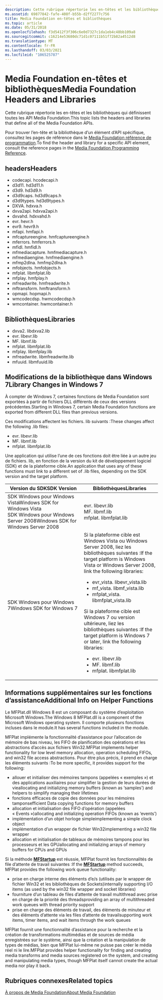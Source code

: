 ```yaml
---
description: Cette rubrique répertorie les en-têtes et les bibliothèques qui définissent toutes les API Media Foundation.
ms.assetid: 69877842-fafe-408f-b55b-d2ff2277c756
title: Media Foundation en-têtes et bibliothèques
ms.topic: article
ms.date: 05/31/2018
ms.openlocfilehash: f3d5412f3f306c6e0d7327c1da1eb4c48bb109a8
ms.sourcegitcommit: c16214e53680dc71d1c07111b51f72b82a4512d8
ms.translationtype: MT
ms.contentlocale: fr-FR
ms.lasthandoff: 03/03/2021
ms.locfileid: "106525787"
---
```

# <a name="media-foundation-headers-and-libraries"></a><span data-ttu-id="f7c34-103">Media Foundation en-têtes et bibliothèques</span><span class="sxs-lookup"><span data-stu-id="f7c34-103">Media Foundation Headers and Libraries</span></span>

<span data-ttu-id="f7c34-104">Cette rubrique répertorie les en-têtes et les bibliothèques qui définissent toutes les API Media Foundation.</span><span class="sxs-lookup"><span data-stu-id="f7c34-104">This topic lists the headers and libraries that define all of the Media Foundation APIs.</span></span>

<span data-ttu-id="f7c34-105">Pour trouver l’en-tête et la bibliothèque d’un élément d’API spécifique, consultez les pages de référence dans le [Media Foundation référence de programmation](media-foundation-programming-reference.md).</span><span class="sxs-lookup"><span data-stu-id="f7c34-105">To find the header and library for a specific API element, consult the reference pages in the [Media Foundation Programming Reference](media-foundation-programming-reference.md).</span></span>

## <a name="headers"></a><span data-ttu-id="f7c34-106">headers</span><span class="sxs-lookup"><span data-stu-id="f7c34-106">Headers</span></span>

-   <span data-ttu-id="f7c34-107">codecapi. h</span><span class="sxs-lookup"><span data-stu-id="f7c34-107">codecapi.h</span></span>
-   <span data-ttu-id="f7c34-108">d3d11. h</span><span class="sxs-lookup"><span data-stu-id="f7c34-108">d3d11.h</span></span>
-   <span data-ttu-id="f7c34-109">d3d9. h</span><span class="sxs-lookup"><span data-stu-id="f7c34-109">d3d9.h</span></span>
-   <span data-ttu-id="f7c34-110">d3d9caps. h</span><span class="sxs-lookup"><span data-stu-id="f7c34-110">d3d9caps.h</span></span>
-   <span data-ttu-id="f7c34-111">d3d9types. h</span><span class="sxs-lookup"><span data-stu-id="f7c34-111">d3d9types.h</span></span>
-   <span data-ttu-id="f7c34-112">DXVA. h</span><span class="sxs-lookup"><span data-stu-id="f7c34-112">dxva.h</span></span>
-   <span data-ttu-id="f7c34-113">dxva2api. h</span><span class="sxs-lookup"><span data-stu-id="f7c34-113">dxva2api.h</span></span>
-   <span data-ttu-id="f7c34-114">dxvahd. h</span><span class="sxs-lookup"><span data-stu-id="f7c34-114">dxvahd.h</span></span>
-   <span data-ttu-id="f7c34-115">evr. h</span><span class="sxs-lookup"><span data-stu-id="f7c34-115">evr.h</span></span>
-   <span data-ttu-id="f7c34-116">evr9. h</span><span class="sxs-lookup"><span data-stu-id="f7c34-116">evr9.h</span></span>
-   <span data-ttu-id="f7c34-117">mfapi. h</span><span class="sxs-lookup"><span data-stu-id="f7c34-117">mfapi.h</span></span>
-   <span data-ttu-id="f7c34-118">mfcaptureengine. h</span><span class="sxs-lookup"><span data-stu-id="f7c34-118">mfcaptureengine.h</span></span>
-   <span data-ttu-id="f7c34-119">mferrors. h</span><span class="sxs-lookup"><span data-stu-id="f7c34-119">mferrors.h</span></span>
-   <span data-ttu-id="f7c34-120">mfidl. h</span><span class="sxs-lookup"><span data-stu-id="f7c34-120">mfidl.h</span></span>
-   <span data-ttu-id="f7c34-121">mfmediacapture. h</span><span class="sxs-lookup"><span data-stu-id="f7c34-121">mfmediacapture.h</span></span>
-   <span data-ttu-id="f7c34-122">mfmediaengine. h</span><span class="sxs-lookup"><span data-stu-id="f7c34-122">mfmediaengine.h</span></span>
-   <span data-ttu-id="f7c34-123">mfmp2dlna. h</span><span class="sxs-lookup"><span data-stu-id="f7c34-123">mfmp2dlna.h</span></span>
-   <span data-ttu-id="f7c34-124">mfobjects. h</span><span class="sxs-lookup"><span data-stu-id="f7c34-124">mfobjects.h</span></span>
-   <span data-ttu-id="f7c34-125">mfplat. lib</span><span class="sxs-lookup"><span data-stu-id="f7c34-125">mfplat.lib</span></span>
-   <span data-ttu-id="f7c34-126">mfplay. h</span><span class="sxs-lookup"><span data-stu-id="f7c34-126">mfplay.h</span></span>
-   <span data-ttu-id="f7c34-127">mfreadwrite. h</span><span class="sxs-lookup"><span data-stu-id="f7c34-127">mfreadwrite.h</span></span>
-   <span data-ttu-id="f7c34-128">mftransform. h</span><span class="sxs-lookup"><span data-stu-id="f7c34-128">mftransform.h</span></span>
-   <span data-ttu-id="f7c34-129">opmapi. h</span><span class="sxs-lookup"><span data-stu-id="f7c34-129">opmapi.h</span></span>
-   <span data-ttu-id="f7c34-130">wmcodecdsp. h</span><span class="sxs-lookup"><span data-stu-id="f7c34-130">wmcodecdsp.h</span></span>
-   <span data-ttu-id="f7c34-131">wmcontainer. h</span><span class="sxs-lookup"><span data-stu-id="f7c34-131">wmcontainer.h</span></span>

## <a name="libraries"></a><span data-ttu-id="f7c34-132">Bibliothèques</span><span class="sxs-lookup"><span data-stu-id="f7c34-132">Libraries</span></span>

-   <span data-ttu-id="f7c34-133">dxva2. lib</span><span class="sxs-lookup"><span data-stu-id="f7c34-133">dxva2.lib</span></span>
-   <span data-ttu-id="f7c34-134">evr. lib</span><span class="sxs-lookup"><span data-stu-id="f7c34-134">evr.lib</span></span>
-   <span data-ttu-id="f7c34-135">MF. lib</span><span class="sxs-lookup"><span data-stu-id="f7c34-135">mf.lib</span></span>
-   <span data-ttu-id="f7c34-136">mfplat. lib</span><span class="sxs-lookup"><span data-stu-id="f7c34-136">mfplat.lib</span></span>
-   <span data-ttu-id="f7c34-137">mfplay. lib</span><span class="sxs-lookup"><span data-stu-id="f7c34-137">mfplay.lib</span></span>
-   <span data-ttu-id="f7c34-138">mfreadwrite. lib</span><span class="sxs-lookup"><span data-stu-id="f7c34-138">mfreadwrite.lib</span></span>
-   <span data-ttu-id="f7c34-139">mfuuid. lib</span><span class="sxs-lookup"><span data-stu-id="f7c34-139">mfuuid.lib</span></span>

## <a name="library-changes-in-windows-7"></a><span data-ttu-id="f7c34-140">Modifications de la bibliothèque dans Windows 7</span><span class="sxs-lookup"><span data-stu-id="f7c34-140">Library Changes in Windows 7</span></span>

<span data-ttu-id="f7c34-141">À compter de Windows 7, certaines fonctions de Media Foundation sont exportées à partir de fichiers DLL différents de ceux des versions précédentes.</span><span class="sxs-lookup"><span data-stu-id="f7c34-141">Starting in Windows 7, certain Media Foundation functions are exported from different DLL files than previous versions.</span></span>

<span data-ttu-id="f7c34-142">Ces modifications affectent les fichiers. lib suivants :</span><span class="sxs-lookup"><span data-stu-id="f7c34-142">These changes affect the following .lib files:</span></span>

-   <span data-ttu-id="f7c34-143">evr. lib</span><span class="sxs-lookup"><span data-stu-id="f7c34-143">evr.lib</span></span>
-   <span data-ttu-id="f7c34-144">MF. lib</span><span class="sxs-lookup"><span data-stu-id="f7c34-144">mf.lib</span></span>
-   <span data-ttu-id="f7c34-145">mfplat. lib</span><span class="sxs-lookup"><span data-stu-id="f7c34-145">mfplat.lib</span></span>

<span data-ttu-id="f7c34-146">Une application qui utilise l’une de ces fonctions doit être liée à un autre jeu de fichiers. lib, en fonction de la version du kit de développement logiciel (SDK) et de la plateforme cible.</span><span class="sxs-lookup"><span data-stu-id="f7c34-146">An application that uses any of these functions must link to a different set of .lib files, depending on the SDK version and the target platform.</span></span>



<table>
<colgroup>
<col style="width: 50%" />
<col style="width: 50%" />
</colgroup>
<thead>
<tr class="header">
<th><span data-ttu-id="f7c34-147">Version du SDK</span><span class="sxs-lookup"><span data-stu-id="f7c34-147">SDK Version</span></span></th>
<th><span data-ttu-id="f7c34-148">Bibliothèques</span><span class="sxs-lookup"><span data-stu-id="f7c34-148">Libraries</span></span></th>
</tr>
</thead>
<tbody>
<tr class="odd">
<td><span data-ttu-id="f7c34-149">SDK Windows pour Windows Vista</span><span class="sxs-lookup"><span data-stu-id="f7c34-149">Windows SDK for Windows Vista</span></span><br/> <span data-ttu-id="f7c34-150">SDK Windows pour Windows Server 2008</span><span class="sxs-lookup"><span data-stu-id="f7c34-150">Windows SDK for Windows Server 2008</span></span><br/></td>
<td><span data-ttu-id="f7c34-151">evr. lib</span><span class="sxs-lookup"><span data-stu-id="f7c34-151">evr.lib</span></span><br/> <span data-ttu-id="f7c34-152">MF. lib</span><span class="sxs-lookup"><span data-stu-id="f7c34-152">mf.lib</span></span><br/> <span data-ttu-id="f7c34-153">mfplat. lib</span><span class="sxs-lookup"><span data-stu-id="f7c34-153">mfplat.lib</span></span><br/></td>
</tr>
<tr class="even">
<td><span data-ttu-id="f7c34-154">SDK Windows pour Windows 7</span><span class="sxs-lookup"><span data-stu-id="f7c34-154">Windows SDK for Windows 7</span></span></td>
<td><span data-ttu-id="f7c34-155">Si la plateforme cible est Windows Vista ou Windows Server 2008, liez les bibliothèques suivantes :</span><span class="sxs-lookup"><span data-stu-id="f7c34-155">If the target platform is Windows Vista or Windows Server 2008, link the following libraries:</span></span><br/>
<ul>
<li><span data-ttu-id="f7c34-156">evr_vista. lib</span><span class="sxs-lookup"><span data-stu-id="f7c34-156">evr_vista.lib</span></span></li>
<li><span data-ttu-id="f7c34-157">mf_vista. lib</span><span class="sxs-lookup"><span data-stu-id="f7c34-157">mf_vista.lib</span></span></li>
<li><span data-ttu-id="f7c34-158">mfplat_vista. lib</span><span class="sxs-lookup"><span data-stu-id="f7c34-158">mfplat_vista.lib</span></span></li>
</ul>
<span data-ttu-id="f7c34-159">Si la plateforme cible est Windows 7 ou version ultérieure, liez les bibliothèques suivantes :</span><span class="sxs-lookup"><span data-stu-id="f7c34-159">If the target platform is Windows 7 or later, link the following libraries:</span></span><br/>
<ul>
<li><span data-ttu-id="f7c34-160">evr. lib</span><span class="sxs-lookup"><span data-stu-id="f7c34-160">evr.lib</span></span></li>
<li><span data-ttu-id="f7c34-161">MF. lib</span><span class="sxs-lookup"><span data-stu-id="f7c34-161">mf.lib</span></span></li>
<li><span data-ttu-id="f7c34-162">mfplat. lib</span><span class="sxs-lookup"><span data-stu-id="f7c34-162">mfplat.lib</span></span></li>
</ul></td>
</tr>
</tbody>
</table>



 

## <a name="additional-info-on-helper-functions"></a><span data-ttu-id="f7c34-163">Informations supplémentaires sur les fonctions d’assistance</span><span class="sxs-lookup"><span data-stu-id="f7c34-163">Additional Info on Helper Functions</span></span>

<span data-ttu-id="f7c34-164">Le MFPlat.dll Windows 8 est un composant du système d’exploitation Microsoft Windows.</span><span class="sxs-lookup"><span data-stu-id="f7c34-164">The Windows 8 MFPlat.dll is a component of the Microsoft Windows operating system.</span></span> <span data-ttu-id="f7c34-165">Il comporte plusieurs fonctions incluses dans le module.</span><span class="sxs-lookup"><span data-stu-id="f7c34-165">It has several functions included in the module.</span></span>

<span data-ttu-id="f7c34-166">MFPlat implémente la fonctionnalité d’assistance pour l’allocation de mémoire de bas niveau, les FIFO de planification des opérations et les abstractions d’accès aux fichiers Win32.</span><span class="sxs-lookup"><span data-stu-id="f7c34-166">MFPlat implements helper functionality for low level memory allocation, operation scheduling FIFOs, and win32 file access abstractions.</span></span> <span data-ttu-id="f7c34-167">Pour être plus précis, il prend en charge les éléments suivants :</span><span class="sxs-lookup"><span data-stu-id="f7c34-167">To be more specific, it provides support for the following:</span></span>

-   <span data-ttu-id="f7c34-168">allouer et initialiser des mémoires tampons (appelées « exemples ») et des applications auxiliaires pour simplifier la gestion de leurs durées de vie</span><span class="sxs-lookup"><span data-stu-id="f7c34-168">allocating and initializing memory buffers (known as ‘samples’) and helpers to simplify managing their lifetimes</span></span>
-   <span data-ttu-id="f7c34-169">fonctions efficaces de copie des données pour les mémoires tampons</span><span class="sxs-lookup"><span data-stu-id="f7c34-169">efficient Data copying functions for memory buffers</span></span>
-   <span data-ttu-id="f7c34-170">allocation et initialisation des FIFO d’opération (appelées « Events »)</span><span class="sxs-lookup"><span data-stu-id="f7c34-170">allocating and initializing operation FIFOs (known as ‘events’)</span></span>
-   <span data-ttu-id="f7c34-171">implémentation d’un objet horloge simple</span><span class="sxs-lookup"><span data-stu-id="f7c34-171">implementing a simple clock object</span></span>
-   <span data-ttu-id="f7c34-172">implémentation d’un wrapper de fichier Win32</span><span class="sxs-lookup"><span data-stu-id="f7c34-172">implementing a win32 file wrapper</span></span>
-   <span data-ttu-id="f7c34-173">allocation et initialisation de tableaux de mémoires tampons pour les processeurs et les GPU</span><span class="sxs-lookup"><span data-stu-id="f7c34-173">allocating and initializing arrays of memory buffers for CPUs and GPUs</span></span>

<span data-ttu-id="f7c34-174">Si la méthode [**MFStartup**](/windows/desktop/api/mfapi/nf-mfapi-mfstartup) est réussie, MFPlat fournit les fonctionnalités de file d’attente de travail suivantes :</span><span class="sxs-lookup"><span data-stu-id="f7c34-174">If the [**MFStartup**](/windows/desktop/api/mfapi/nf-mfapi-mfstartup) method succeeds, MFPlat provides the following work queue functionality:</span></span>

-   <span data-ttu-id="f7c34-175">prise en charge interne des éléments d’e/s (utilisés par le wrapper de fichier Win32 et les bibliothèques de Sockets)</span><span class="sxs-lookup"><span data-stu-id="f7c34-175">internally supporting I/O items (as used by the win32 file wrapper and socket libraries)</span></span>
-   <span data-ttu-id="f7c34-176">fourniture d’un tableau de files d’attente de travail multithread avec prise en charge de la priorité des threads</span><span class="sxs-lookup"><span data-stu-id="f7c34-176">providing an array of multithreaded work queues with thread priority support</span></span>
-   <span data-ttu-id="f7c34-177">prise en charge des éléments de travail, des éléments de minuteur et des éléments d’attente via les files d’attente de travail</span><span class="sxs-lookup"><span data-stu-id="f7c34-177">supporting work items, timer items, and wait items through the work queues</span></span>

<span data-ttu-id="f7c34-178">MFPlat fournit une fonctionnalité d’assistance pour la recherche et la création de transformations multimédias et de sources de média enregistrées sur le système, ainsi que la création et la manipulation de types de médias, bien que MFPlat lui-même ne puisse pas créer le média réel ni le lire.</span><span class="sxs-lookup"><span data-stu-id="f7c34-178">MFPlat provides helper functionality for finding and creating media transforms and media sources registered on the system, and creating and manipulating media types, though MFPlat itself cannot create the actual media nor play it back.</span></span>

## <a name="related-topics"></a><span data-ttu-id="f7c34-179">Rubriques connexes</span><span class="sxs-lookup"><span data-stu-id="f7c34-179">Related topics</span></span>

<dl> <dt>

[<span data-ttu-id="f7c34-180">À propos de Media Foundation</span><span class="sxs-lookup"><span data-stu-id="f7c34-180">About Media Foundation</span></span>](about-the-media-foundation-sdk.md)
</dt> </dl>

 

 





